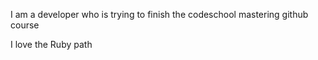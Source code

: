 I am a developer who is trying to finish the codeschool mastering github course

I love the Ruby path 
